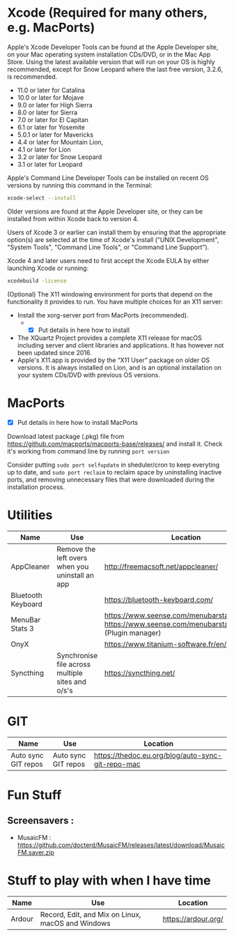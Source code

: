 # Xcode (Required for many others, e.g. MacPorts)
Apple's Xcode Developer Tools can be found at the Apple Developer site, on your Mac operating system installation CDs/DVD, or in the Mac App Store. Using the latest available version that will run on your OS is highly recommended, except for Snow Leopard where the last free version, 3.2.6, is recommended.
* 11.0 or later for Catalina
* 10.0 or later for Mojave
* 9.0 or later for High Sierra
* 8.0 or later for Sierra
* 7.0 or later for El Capitan
* 6.1 or later for Yosemite
* 5.0.1 or later for Mavericks
* 4.4 or later for Mountain Lion,
* 4.1 or later for Lion
* 3.2 or later for Snow Leopard
* 3.1 or later for Leopard

Apple's Command Line Developer Tools can be installed on recent OS versions by running this command in the Terminal:

```bash
xcode-select --install
```
Older versions are found at the Apple Developer site, or they can be installed from within Xcode back to version 4.

Users of Xcode 3 or earlier can install them by ensuring that the appropriate option(s) are selected at the time of Xcode's install ("UNIX Development", "System Tools", "Command Line Tools", or "Command Line Support").

Xcode 4 and later users need to first accept the Xcode EULA by either launching Xcode or running:

```bash
xcodebuild -license
```

(Optional) The X11 windowing environment for ports that depend on the functionality it provides to run. 
You have multiple choices for an X11 server:
* Install the xorg-server port from MacPorts (recommended).
  * - [x] Put details in here how to install
* The XQuartz Project provides a complete X11 release for macOS including server and client libraries and applications. It has however not been updated since 2016.
* Apple's X11.app is provided by the “X11 User” package on older OS versions. It is always installed on Lion, and is an optional installation on your system CDs/DVD with previous OS versions.

# MacPorts
 - [x] Put details in here how to install MacPorts
 
Download latest package (.pkg) file from https://github.com/macports/macports-base/releases/ and install it.
Check it's working from command line by running `port version`

Consider putting `sudo port selfupdate` in sheduler/cron to keep everyting up to date, and `sudo port reclaim` to reclaim space by uninstalling inactive ports, and removing unnecessary files that were downloaded during the installation process.

# Utilities

Name         | Use           | Location
------------ | ------------- | -------------
AppCleaner   | Remove the left overs when you uninstall an app | http://freemacsoft.net/appcleaner/
Bluetooth Keyboard | | https://bluetooth-keyboard.com/
MenuBar Stats 3 | | https://www.seense.com/menubarstats/ & https://www.seense.com/menubarstats/plugins3/ (Plugin manager)
OnyX |  | https://www.titanium-software.fr/en/onyx.html
Syncthing | Synchronise file across multiple sites and o/s's | https://syncthing.net/

# GIT
Name         | Use           | Location
------------ | ------------- | -------------
Auto sync GIT repos | Auto sync GIT repos | https://thedoc.eu.org/blog/auto-sync-git-repo-mac

# Fun Stuff

## Screensavers :
* MusaicFM : https://github.com/docterd/MusaicFM/releases/latest/download/MusaicFM.saver.zip

# Stuff to play with when I have time

Name         | Use           | Location
------------ | ------------- | -------------
Ardour | Record, Edit, and Mix on Linux, macOS and Windows | https://ardour.org/
